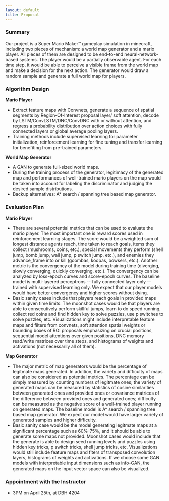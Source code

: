 ```yaml
---
layout: default
title: Proposal
---
```


### Summary
Our project is a Super Mario Maker™ gameplay simulation in minecraft, including two pieces of mechanism: a world map generator and a mario player. All pieces of them are designed to be end-to-end neural-network-based systems. The player would be a partially observable agent. For each time step, it would be able to perceive a visible frame from the world map and make a decision for the next action. The generator would draw a random sample and generate a full world map for players.

### Algorithm Design
__Mario Player__<br>
 - Extract feature maps with Convnets, generate a sequence of spatial segments by Region-Of-Interest proposal layer/ soft attention, decode by LSTM/ConvLSTM/DNC/ConvDNC with or without attention, and regress a probability distribution over action choices with fully connected layers or global average pooling layers.
 - Training methods include supervised learning for parameter initialization, reinforcement learning for fine tuning and transfer learning for benefiting from pre-trained parameters.

__World Map Generator__<br>
 - A GAN to generate full-sized world maps.
 - During the training process of the generator, legitimacy of the generated map and performances of well-trained mario players on the map would be taken into account for labeling the discriminator and judging the desired sample distributions.
 - Backup alternatives: A\* search / spanning tree based map generator.

### Evaluation Plan

__Mario Player__<br>
- There are several potential metrics that can be used to evaluate the mario player. The most important one is reward scores used in reinforcement learning stages. The score would be a weighted sum of longest distance agents reach, time taken to reach goals, items they collect (mushrooms, coins, etc.), special movements they perform (shell jump, bomb jump, wall jump, p switch jump, etc.), and enemies they advance_frame into or kill (goombas, koopas, bowsers, etc.). Another metric is the convergency of the model during training time (diverging, slowly converging, quickly converging, etc.). The convergency can be analyzed by loss-epoch curves and score-epoch curves. The baseline model is multi-layered perceptrons -- fully connected layer only -- trained with supervised learning only. We expect that our player models would have better convergency and higher scores without dying.
- Basic sanity cases include that players reach goals in provided maps within given time limits. The moonshot cases would be that players are able to consecutively perform skillful jumps, learn to do speed running, collect red coins and find hidden key to solve puzzles, use p switches to solve puzzles, etc. Visualizations might include interpretable feature maps and filters from convnets, soft attention spatial weights or bounding boxes of ROI proposals emphasizing on crucial positions, sequential model attentions over given positions, DNC memory read/write matrices over time steps, and histograms of weights and activations (not necessarily all of them).

__Map Generator__<br>
- The major metric of map generators would be the percentage of legitmate maps generated. In addition, the variety and difficulty of maps can also be considered as potential metrics. The percentage can be simply measured by counting numbers of legitmate ones; the variety of generated maps can be measured by statistics of cosine similarities between generated ones and provided ones or covariance matrices of the difference between provided ones and generated ones; difficulty can be measured as the negative score of a well-trained player running on generated maps. The baseline model is A\* search / spanning tree based map generator. We expect our model would have larger variety of generated samples and higher difficulty.
- Basic sanity case would be the model generating legitmate maps at a significant percentage such as 60%-75%, and it should be able to generate some maps not provided. Moonshot cases would include that the generate is able to design seed running levels and puzzles using hidden key tricks, p switch tricks, shell jump tricks, etc. Visualizations would still include feature maps and fiters of transposed convolution layers, histograms of weights and activations. If we choose some GAN models with interpretable input dimensions such as info-GAN, the generated maps on the input vector space can also be visualized.

### Appointment with the Instructor
 - 3PM on April 25th, at DBH 4204
